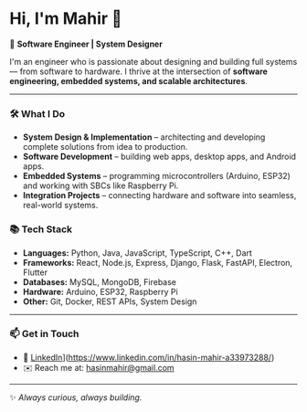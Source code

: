 # Hi, I'm Mahir 👋  

🚀 **Software Engineer | System Designer**

I'm an engineer who is passionate about designing and building full systems — from software to hardware. I thrive at the intersection of **software engineering, embedded systems, and scalable architectures**.

---

### 🛠️ What I Do
- **System Design & Implementation** – architecting and developing complete solutions from idea to production.  
- **Software Development** – building web apps, desktop apps, and Android apps.  
- **Embedded Systems** – programming microcontrollers (Arduino, ESP32) and working with SBCs like Raspberry Pi.  
- **Integration Projects** – connecting hardware and software into seamless, real-world systems.  


### 📚 Tech Stack
- **Languages:** Python, Java, JavaScript, TypeScript, C++, Dart
- **Frameworks:** React, Node.js, Express, Django, Flask, FastAPI, Electron, Flutter
- **Databases:** MySQL, MongoDB, Firebase  
- **Hardware:** Arduino, ESP32, Raspberry Pi  
- **Other:** Git, Docker, REST APIs, System Design  

---

### 📫 Get in Touch
- 💼 [LinkedIn]([https://www.linkedin.com/)](https://www.linkedin.com/in/hasin-mahir-a33973288/)  
- ✉️ Reach me at: hasinmahir@gmail.com

---

✨ *Always curious, always building.*  

